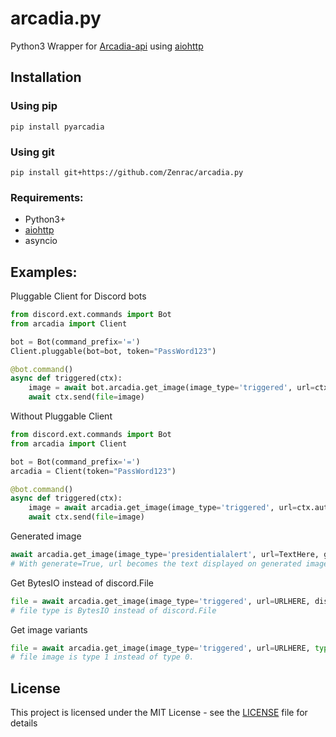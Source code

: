 # arcadia.py
Python3 Wrapper for [Arcadia-api](https://arcadia-api.xyz/) using [aiohttp](https://github.com/aio-libs/aiohttp)<br>
## Installation
### Using pip
```
pip install pyarcadia
```
### Using git
```
pip install git+https://github.com/Zenrac/arcadia.py
```

### Requirements: <br>
- Python3+<br>
- [aiohttp](https://github.com/aio-libs/aiohttp) <br>
- asyncio<br>

## Examples: <br>
Pluggable Client for Discord bots<br>
```py
from discord.ext.commands import Bot
from arcadia import Client

bot = Bot(command_prefix='=')
Client.pluggable(bot=bot, token="PassWord123")

@bot.command()
async def triggered(ctx):
    image = await bot.arcadia.get_image(image_type='triggered', url=ctx.author.avatar_url_as(format='png'))
    await ctx.send(file=image)
```
Without Pluggable Client<br>
```py
from discord.ext.commands import Bot
from arcadia import Client

bot = Bot(command_prefix='=')
arcadia = Client(token="PassWord123")

@bot.command()
async def triggered(ctx):
    image = await arcadia.get_image(image_type='triggered', url=ctx.author.avatar_url_as(format='png'))
    await ctx.send(file=image)
```
Generated image<br>
```py
await arcadia.get_image(image_type='presidentialalert', url=TextHere, generate=True)
# With generate=True, url becomes the text displayed on generated images.
```
Get BytesIO instead of discord.File<br>
```py
file = await arcadia.get_image(image_type='triggered', url=URLHERE, discordfile=False)
# file type is BytesIO instead of discord.File
```
Get image variants<br>
```py
file = await arcadia.get_image(image_type='triggered', url=URLHERE, type=1)
# file image is type 1 instead of type 0.
```
## License

This project is licensed under the MIT License - see the [LICENSE](LICENSE) file for details
